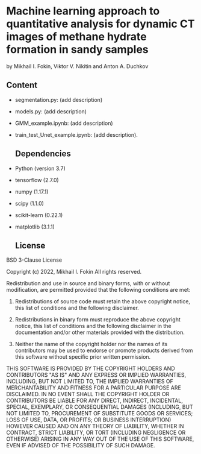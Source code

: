 # Machine learning approach to quantitative analysis for dynamic CT images of methane hydrate formation in sandy samples
by
Mikhail I. Fokin, Viktor V. Nikitin and Anton A. Duchkov

## Content

- segmentation.py:
(add description)
	
- models.py:
(add description)
	
- GMM_example.ipynb:
(add description)
	
- train_test_Unet_example.ipynb:
(add description). 
	
  ## Dependencies

- Python (version 3.7)
- tensorflow (2.7.0)
- numpy (1.17.1)
- scipy (1.1.0)
- scikit-learn (0.22.1)
- matplotlib (3.1.1)

  ## License

BSD 3-Clause License

Copyright (c) 2022, Mikhail I. Fokin
All rights reserved.

Redistribution and use in source and binary forms, with or without
modification, are permitted provided that the following conditions are met:

1. Redistributions of source code must retain the above copyright notice, this
   list of conditions and the following disclaimer.

2. Redistributions in binary form must reproduce the above copyright notice,
   this list of conditions and the following disclaimer in the documentation
   and/or other materials provided with the distribution.

3. Neither the name of the copyright holder nor the names of its
   contributors may be used to endorse or promote products derived from
   this software without specific prior written permission.

THIS SOFTWARE IS PROVIDED BY THE COPYRIGHT HOLDERS AND CONTRIBUTORS "AS IS"
AND ANY EXPRESS OR IMPLIED WARRANTIES, INCLUDING, BUT NOT LIMITED TO, THE
IMPLIED WARRANTIES OF MERCHANTABILITY AND FITNESS FOR A PARTICULAR PURPOSE ARE
DISCLAIMED. IN NO EVENT SHALL THE COPYRIGHT HOLDER OR CONTRIBUTORS BE LIABLE
FOR ANY DIRECT, INDIRECT, INCIDENTAL, SPECIAL, EXEMPLARY, OR CONSEQUENTIAL
DAMAGES (INCLUDING, BUT NOT LIMITED TO, PROCUREMENT OF SUBSTITUTE GOODS OR
SERVICES; LOSS OF USE, DATA, OR PROFITS; OR BUSINESS INTERRUPTION) HOWEVER
CAUSED AND ON ANY THEORY OF LIABILITY, WHETHER IN CONTRACT, STRICT LIABILITY,
OR TORT (INCLUDING NEGLIGENCE OR OTHERWISE) ARISING IN ANY WAY OUT OF THE USE
OF THIS SOFTWARE, EVEN IF ADVISED OF THE POSSIBILITY OF SUCH DAMAGE.
